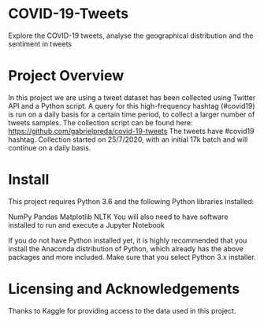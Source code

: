 # COVID-19-Tweets
Explore the COVID-19 tweets, analyse the geographical distribution and the sentiment in tweets

# Project Overview
In this project we are using a tweet dataset has been collected using Twitter API and a Python script. A query for this high-frequency hashtag (#covid19) is run on a daily basis for a certain time period, to collect a larger number of tweets samples.
The collection script can be found here: https://github.com/gabrielpreda/covid-19-tweets
The tweets have #covid19 hashtag. Collection started on 25/7/2020, with an initial 17k batch and will continue on a daily basis.

# Install
This project requires Python 3.6 and the following Python libraries installed:

NumPy
Pandas
Matplotlib
NLTK
You will also need to have software installed to run and execute a Jupyter Notebook

If you do not have Python installed yet, it is highly recommended that you install the Anaconda distribution of Python, which already has the above packages and more included. Make sure that you select Python 3.x installer.

# Licensing and Acknowledgements
Thanks to Kaggle for providing access to the data used in this project.
